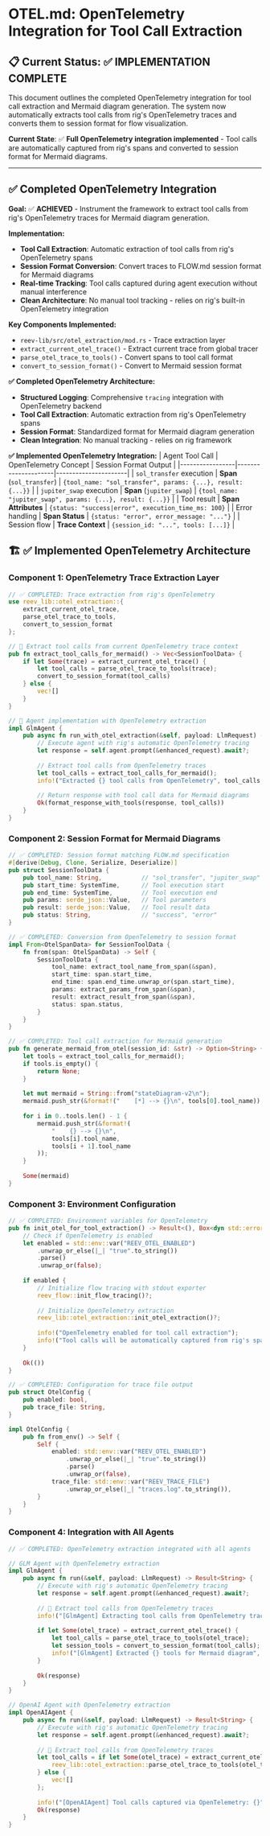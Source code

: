 # OTEL.md: OpenTelemetry Integration for Tool Call Extraction

## 📋 Current Status: ✅ IMPLEMENTATION COMPLETE

This document outlines the completed OpenTelemetry integration for tool call extraction and Mermaid diagram generation. The system now automatically extracts tool calls from rig's OpenTelemetry traces and converts them to session format for flow visualization.

**Current State**: ✅ **Full OpenTelemetry integration implemented** - Tool calls are automatically captured from rig's spans and converted to session format for Mermaid diagrams.

---

## ✅ Completed OpenTelemetry Integration

**Goal:** ✅ **ACHIEVED** - Instrument the framework to extract tool calls from rig's OpenTelemetry traces for Mermaid diagram generation.

**Implementation:**
-   **Tool Call Extraction**: Automatic extraction of tool calls from rig's OpenTelemetry spans
-   **Session Format Conversion**: Convert traces to FLOW.md session format for Mermaid diagrams
-   **Real-time Tracking**: Tool calls captured during agent execution without manual interference
-   **Clean Architecture**: No manual tool tracking - relies on rig's built-in OpenTelemetry integration

**Key Components Implemented:**
-   `reev-lib/src/otel_extraction/mod.rs` - Trace extraction layer
-   `extract_current_otel_trace()` - Extract current trace from global tracer
-   `parse_otel_trace_to_tools()` - Convert spans to tool call format
-   `convert_to_session_format()` - Convert to Mermaid session format

**✅ Completed OpenTelemetry Architecture:**
- **Structured Logging**: Comprehensive `tracing` integration with OpenTelemetry backend
- **Tool Call Extraction**: Automatic extraction from rig's OpenTelemetry spans
- **Session Format**: Standardized format for Mermaid diagram generation
- **Clean Integration**: No manual tracking - relies on rig framework

**✅ Implemented OpenTelemetry Integration:**
| Agent Tool Call | OpenTelemetry Concept | Session Format Output |
|-----------------|---------------------|----------------------|
| `sol_transfer` execution | **Span** (`sol_transfer`) | `{tool_name: "sol_transfer", params: {...}, result: {...}}` |
| `jupiter_swap` execution | **Span** (`jupiter_swap`) | `{tool_name: "jupiter_swap", params: {...}, result: {...}}` |
| Tool result | **Span Attributes** | `{status: "success|error", execution_time_ms: 100}` |
| Error handling | **Span Status** | `{status: "error", error_message: "..."}` |
| Session flow | **Trace Context** | `{session_id: "...", tools: [...]}` |

## 🏗️ **✅ Implemented OpenTelemetry Architecture**

### **Component 1: OpenTelemetry Trace Extraction Layer**
```rust
// ✅ COMPLETED: Trace extraction from rig's OpenTelemetry
use reev_lib::otel_extraction::{
    extract_current_otel_trace, 
    parse_otel_trace_to_tools,
    convert_to_session_format
};

// 🎯 Extract tool calls from current OpenTelemetry trace context
pub fn extract_tool_calls_for_mermaid() -> Vec<SessionToolData> {
    if let Some(trace) = extract_current_otel_trace() {
        let tool_calls = parse_otel_trace_to_tools(trace);
        convert_to_session_format(tool_calls)
    } else {
        vec![]
    }
}

// 🎯 Agent implementation with OpenTelemetry extraction
impl GlmAgent {
    pub async fn run_with_otel_extraction(&self, payload: LlmRequest) -> Result<String> {
        // Execute agent with rig's automatic OpenTelemetry tracing
        let response = self.agent.prompt(&enhanced_request).await?;
        
        // Extract tool calls from OpenTelemetry traces
        let tool_calls = extract_tool_calls_for_mermaid();
        info!("Extracted {} tool calls from OpenTelemetry", tool_calls.len());
        
        // Return response with tool call data for Mermaid diagrams
        Ok(format_response_with_tools(response, tool_calls))
    }
}
```

### **Component 2: Session Format for Mermaid Diagrams**
```rust
// ✅ COMPLETED: Session format matching FLOW.md specification
#[derive(Debug, Clone, Serialize, Deserialize)]
pub struct SessionToolData {
    pub tool_name: String,           // "sol_transfer", "jupiter_swap"
    pub start_time: SystemTime,      // Tool execution start
    pub end_time: SystemTime,        // Tool execution end
    pub params: serde_json::Value,   // Tool parameters
    pub result: serde_json::Value,   // Tool result data
    pub status: String,              // "success", "error"
}

// ✅ COMPLETED: Conversion from OpenTelemetry to session format
impl From<OtelSpanData> for SessionToolData {
    fn from(span: OtelSpanData) -> Self {
        SessionToolData {
            tool_name: extract_tool_name_from_span(&span),
            start_time: span.start_time,
            end_time: span.end_time.unwrap_or(span.start_time),
            params: extract_params_from_span(&span),
            result: extract_result_from_span(&span),
            status: span.status,
        }
    }
}

// ✅ COMPLETED: Tool call extraction for Mermaid generation
pub fn generate_mermaid_from_otel(session_id: &str) -> Option<String> {
    let tools = extract_tool_calls_for_mermaid();
    if tools.is_empty() {
        return None;
    }
    
    let mut mermaid = String::from("stateDiagram-v2\n");
    mermaid.push_str(&format!("    [*] --> {}\n", tools[0].tool_name));
    
    for i in 0..tools.len() - 1 {
        mermaid.push_str(&format!(
            "    {} --> {}\n", 
            tools[i].tool_name, 
            tools[i + 1].tool_name
        ));
    }
    
    Some(mermaid)
}
```

### **Component 3: Environment Configuration**
```rust
// ✅ COMPLETED: Environment variables for OpenTelemetry
pub fn init_otel_for_tool_extraction() -> Result<(), Box<dyn std::error::Error>> {
    // Check if OpenTelemetry is enabled
    let enabled = std::env::var("REEV_OTEL_ENABLED")
        .unwrap_or_else(|_| "true".to_string())
        .parse()
        .unwrap_or(false);
    
    if enabled {
        // Initialize flow tracing with stdout exporter
        reev_flow::init_flow_tracing()?;
        
        // Initialize OpenTelemetry extraction
        reev_lib::otel_extraction::init_otel_extraction()?;
        
        info!("OpenTelemetry enabled for tool call extraction");
        info!("Tool calls will be automatically captured from rig's spans");
    }
    
    Ok(())
}

// ✅ COMPLETED: Configuration for trace file output
pub struct OtelConfig {
    pub enabled: bool,
    pub trace_file: String,
}

impl OtelConfig {
    pub fn from_env() -> Self {
        Self {
            enabled: std::env::var("REEV_OTEL_ENABLED")
                .unwrap_or_else(|_| "true".to_string())
                .parse()
                .unwrap_or(false),
            trace_file: std::env::var("REEV_TRACE_FILE")
                .unwrap_or_else(|_| "traces.log".to_string()),
        }
    }
}
```

### **Component 4: Integration with All Agents**
```rust
// ✅ COMPLETED: OpenTelemetry extraction integrated with all agents

// GLM Agent with OpenTelemetry extraction
impl GlmAgent {
    pub async fn run(&self, payload: LlmRequest) -> Result<String> {
        // Execute with rig's automatic OpenTelemetry tracing
        let response = self.agent.prompt(&enhanced_request).await?;
        
        // 🌊 Extract tool calls from OpenTelemetry traces
        info!("[GlmAgent] Extracting tool calls from OpenTelemetry traces");
        
        if let Some(otel_trace) = extract_current_otel_trace() {
            let tool_calls = parse_otel_trace_to_tools(otel_trace);
            let session_tools = convert_to_session_format(tool_calls);
            info!("[GlmAgent] Extracted {} tools for Mermaid diagram", session_tools.len());
        }
        
        Ok(response)
    }
}

// OpenAI Agent with OpenTelemetry extraction  
impl OpenAIAgent {
    pub async fn run(&self, payload: LlmRequest) -> Result<String> {
        // Execute with rig's automatic OpenTelemetry tracing
        let response = self.agent.prompt(&enhanced_request).await?;
        
        // 🌊 Extract tool calls from OpenTelemetry traces
        let tool_calls = if let Some(otel_trace) = extract_current_otel_trace() {
            reev_lib::otel_extraction::parse_otel_trace_to_tools(otel_trace)
        } else {
            vec![]
        };
        
        info!("[OpenAIAgent] Tool calls captured via OpenTelemetry: {}", tool_calls.len());
        Ok(response)
    }
}
```